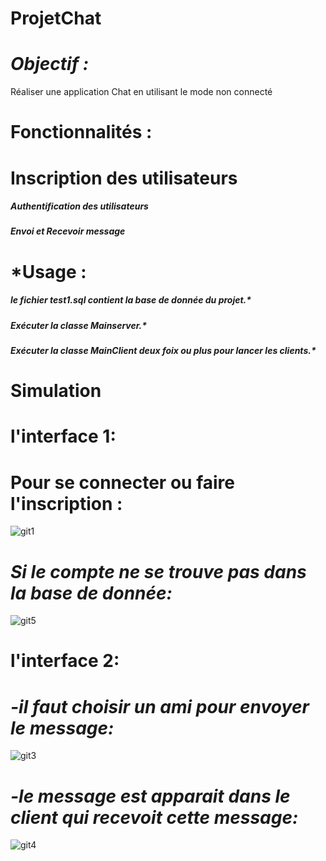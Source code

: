 # ProjetChat
# *****Objectif :***** 
Réaliser une application Chat en utilisant le mode non connecté 
# ****Fonctionnalités :****
# Inscription des utilisateurs

##### Authentification des utilisateurs
##### Envoi et Recevoir message
# *****Usage :****
##### le fichier test1.sql contient la base de donnée du projet.*
##### Exécuter la classe Mainserver.*
##### Exécuter la classe MainClient deux foix ou plus pour lancer les clients.*
# ****Simulation****
# **l'interface 1:**
  
# Pour se connecter ou faire l'inscription :

![git1](https://user-images.githubusercontent.com/108548578/212135762-a645ca54-cf69-4a4d-812d-c3b3c43f0998.PNG)
# *Si le compte ne se trouve pas dans la base de donnée:*
![git5](https://user-images.githubusercontent.com/108548578/212140458-257254ba-d678-40a5-a29e-0d62cb1bfc99.PNG)


# **l'interface 2:**

# *-il faut choisir un ami pour envoyer le message:*

![git3](https://user-images.githubusercontent.com/108548578/212137487-0d02c6cd-8a22-4f80-9699-6419362c627d.PNG)

# *-le message est apparait dans le client qui recevoit cette message:*

![git4](https://user-images.githubusercontent.com/108548578/212138060-94b2e8ba-b17e-43db-97da-88d1aa145585.PNG)


 
